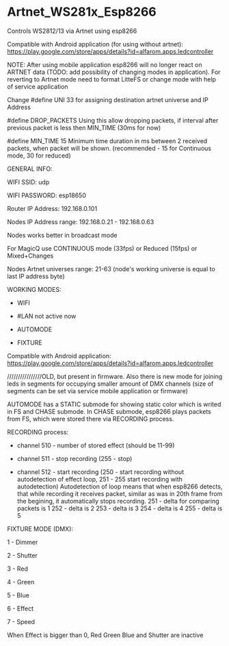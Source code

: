 # Artnet_WS281x_Esp8266
 Controls WS2812/13 via Artnet using esp8266
 

Compatible with Android application (for using without artnet): https://play.google.com/store/apps/details?id=alfarom.apps.ledcontroller

NOTE: After using mobile application esp8266 will no longer react on ARTNET data (TODO: add possibility of changing modes in application). For reverting to Artnet mode need to format LitteFS or change mode with help of service application

 Change #define UNI 33 for assigning destination artnet universe and IP Address

#define DROP_PACKETS
Using this allow dropping packets, if interval after previous packet is less then MIN_TIME (30ms for now)

#define MIN_TIME 15 Minimum time duration in ms between 2 received packets, when packet will be shown. (recommended - 15 for Continuous mode, 30 for reduced)

GENERAL INFO:

WIFI SSID: udp

WIFI PASSWORD: esp18650

Router IP Address: 192.168.0.101

Nodes IP Address range: 192.168.0.21 - 192.168.0.63

Nodes works better in broadcast mode

For MagicQ use CONTINUOUS mode (33fps) or Reduced (15fps) or Mixed+Changes

Nodes Artnet universes range: 21-63 (node's working universe is equal to last IP address byte)

WORKING MODES:

 - WIFI

 - #LAN not active  now

 - AUTOMODE
 
 - FIXTURE

Compatible with Android application: https://play.google.com/store/apps/details?id=alfarom.apps.ledcontroller


////////////////OLD, but present in firmware. Also there is new mode for joining leds in segments for occupying smaller amount of DMX channels (size of segments can be set via service mobile application or firmware)

AUTOMODE has a STATIC submode for showing static color which is writed in FS and CHASE submode. In CHASE submode, esp8266 plays packets from FS, which were stored there via RECORDING process.

  RECORDING process:

   - channel 510 - number of stored effect (should be 11-99)

   - channel 511 - stop recording (255 - stop)

   - channel 512 - start recording (250 - start recording without autodetection of effect loop, 251 - 255 start recording with autodetection) Autodetection of loop means that when 
  esp8266 detects, that while recording it receives packet, similar as was in 20th frame from the begining, it automatically stops recording.
  251 - delta for comparing packets is 1
  252 - delta is 2
  253 - delta is 3
  254 - delta is 4
  255 - delta is 5

  FIXTURE MODE (DMX):

  1 - Dimmer

  2 - Shutter

  3 - Red

  4 - Green

  5 - Blue

  6 - Effect

  7 - Speed

  When Effect is bigger than 0, Red Green Blue and Shutter are inactive
